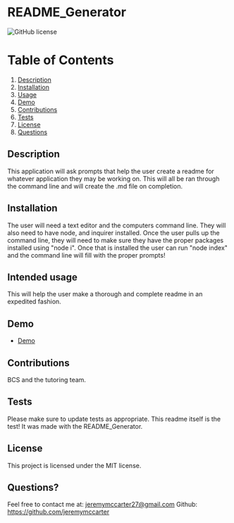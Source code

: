 # README_Generator
![GitHub license](https://img.shields.io/badge/license-MIT-blue.svg)


  # Table of Contents
  1. [Description](#description)
  2. [Installation](#installation)
  3. [Usage](#intended-usage)
  4. [Demo](#demo)
  5. [Contributions](#contributions)
  6. [Tests](#tests)
  7. [License](#license)
  8. [Questions](#questions?)
  

## Description
This application will ask prompts that help the user create a readme for whatever application they may be working on. This will all be ran through the command line and will create the .md file on completion.

  ##  Installation
The user will need a text editor and the computers command line. They will also need to have node, and inquirer installed. 
Once the user pulls up the command line, they will need to make sure they have the proper packages installed using "node i". Once
that is installed the user can run "node index" and the command line will fill with the proper prompts!
  

  ## Intended usage
  This will help the user make a thorough and complete readme in an expedited fashion.
   
  ## Demo
  * [Demo](://mmeijimgabbpbgpdklnllpncmdofkcpn/app.html#/files/9601cfe1-5ba3-41f9-y1f0-7b493ffa25cb)
  
  ## Contributions
  BCS and the tutoring team.

  ## Tests
  Please make sure to update tests as appropriate.
  This readme itself is the test! It was made with the README_Generator.
 
  

   ## License
This project is licensed under the MIT license.

  
  
  ## Questions?
  Feel free to contact me at: jeremymccarter27@gmail.com
  Github: https://github.com/jeremymccarter
